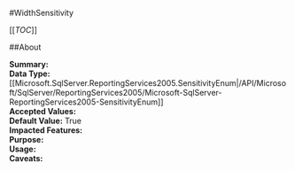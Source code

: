 #WidthSensitivity

[[_TOC_]]

##About

**Summary:** <remarks />  
**Data Type:** [[Microsoft.SqlServer.ReportingServices2005.SensitivityEnum|/API/Microsoft/SqlServer/ReportingServices2005/Microsoft-SqlServer-ReportingServices2005-SensitivityEnum]]  
**Accepted Values:**   
**Default Value:** True  
**Impacted Features:**   
**Purpose:**   
**Usage:**   
**Caveats:**   

